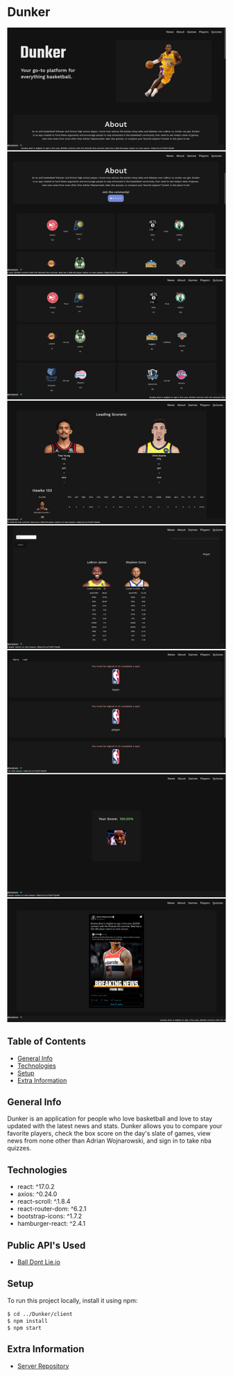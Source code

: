 # Dunker

[<img src="/public/screenshots/home.png">](https://Dunker.vercel.app)
[<img src="/public/screenshots/about.png">](https://Dunker.vercel.app)
[<img src="/public/screenshots/games.png">](https://Dunker.vercel.app)
[<img src="/public/screenshots/boxscore.png">](https://Dunker.vercel.app)
[<img src="/public/screenshots/player.png">](https://Dunker.vercel.app)
[<img src="/public/screenshots/quiz.png">](https://Dunker.vercel.app)
[<img src="/public/screenshots/score.png">](https://Dunker.vercel.app)
[<img src="/public/screenshots/news.png">](https://Dunker.vercel.app)

## Table of Contents

- [General Info](#general-info)
- [Technologies](#technologies)
- [Setup](#setup)
- [Extra Information](#extra-information)

## General Info

Dunker is an application for people who love basketball and love to stay updated with the latest news and stats. Dunker allows you to compare your favorite players, check the box score on the day's slate of games, view news from none other than Adrian Wojnarowski, and sign in to take nba quizzes.

## Technologies

- react: ^17.0.2
- axios: ^0.24.0
- react-scroll: ^.1.8.4
- react-router-dom: ^6.2.1
- bootstrap-icons: ^1.7.2
- hamburger-react: ^2.4.1

## Public API's Used

- [Ball Dont Lie.io](https://www.balldontlie.io/#introduction)

## Setup

To run this project locally, install it using npm:

```
$ cd ../Dunker/client
$ npm install
$ npm start
```

## Extra Information

- [Server Repository](https://github.com/BostonRohan/Dunker-Server)
